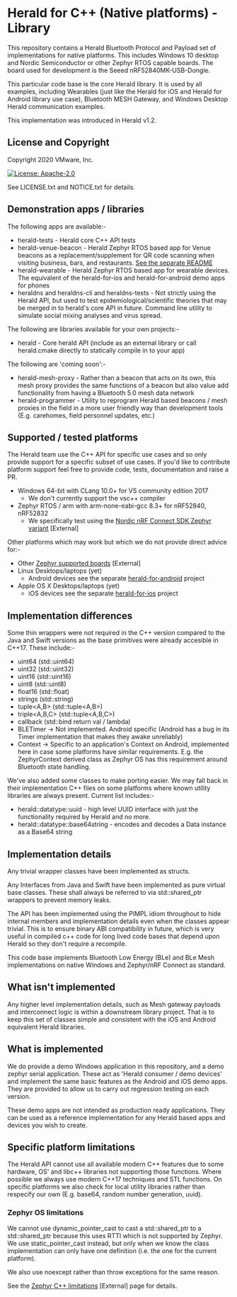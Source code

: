 # Herald for C++ (Native platforms) - Library

This repository contains a Herald Bluetooth Protocol and Payload
set of implementations for native platforms. This includes
Windows 10 desktop and Nordic Semiconductor or other Zephyr RTOS
capable boards. The board used for development is the
Seeed nRF52840MK-USB-Dongle.

This particular code base is the core Herald library. It is
used by all examples, including Wearables (just like the Herald for
iOS and Herald for Android library use case), Bluetooth MESH 
Gateway, and Windows Desktop Herald communication examples.

This implementation was introduced in Herald v1.2.

## License and Copyright

Copyright 2020 VMware, Inc.

[![License: Apache-2.0](https://img.shields.io/badge/License-Apache2.0-yellow.svg)](https://opensource.org/licenses/Apache-2.0)

See LICENSE.txt and NOTICE.txt for details.

## Demonstration apps / libraries

The following apps are available:-

- herald-tests - Herald core C++ API tests
- herald-venue-beacon - Herald Zephyr RTOS based app for Venue beacons as a replacement/supplement for QR code scanning when visiting business, bars, and restaurants. [See the separate README](./herald-venue-beacon/README.md)
- herald-wearable - Herald Zephyr RTOS based app for wearable devices. The equivalent of the herald-for-ios and herald-for-android demo apps for phones
- heraldns and heraldns-cli and heraldns-tests - Not strictly using the Herald API, but used to test epidemiological/scientific theories that may be merged in to herald's core API in future. Command line utility to simulate social mixing analyses and virus spread.

The following are libraries available for your own projects:-

- herald - Core herald API (include as an external library or call herald.cmake directly to statically compile in to your app)

The following are 'coming soon':-

- herald-mesh-proxy - Rather than a beacon that acts on its own, this mesh proxy provides the same functions of a beacon but also value add functionality from having a Bluetooth 5.0 mesh data network
- herald-programmer - Utility to reprogram Herald based beacons / mesh proxies in the field in a more
user friendly way than development tools (E.g. carehomes, field personnel updates, etc.)

## Supported / tested platforms

The Herald team use the C++ API for specific use cases and so only provide support for a specific
subset of use cases. If you'd like to contribute platform support feel free to provide code, tests, documentation and raise a PR.

- Windows 64-bit with CLang 10.0+ for VS community edition 2017
  - We don't currently support the vsc++ compiler
- Zephyr RTOS / arm with arm-none-eabi-gcc 8.3+ for nRF52840, nRF52832
  - We specifically test using the [Nordic nRF Connect SDK Zephyr variant](https://developer.nordicsemi.com/nRF_Connect_SDK/doc/latest/nrf/zephyr.html) [External]

Other platforms which may work but which we do not provide direct advice for:-

- Other [Zephyr supported boards](https://docs.zephyrproject.org/latest/boards/index.html) [External]
- Linux Desktops/laptops (yet)
  - Android devices see the separate [herald-for-android](https://github.com/vmware/herald-for-android/) project
- Apple OS X Desktops/laptops (yet)
  - iOS devices see the separate [herald-for-ios](https://github.com/vmware/herald-for-ios) project

## Implementation differences

Some thin wrappers were not required in the C++ version compared
to the Java and Swift versions as the base primitives were already
accesible in C++17. These include:-

- uint64 (std::uint64)
- uint32 (std::uint32)
- uint16 (std::uint16)
- uint8 (std::uint8)
- float16 (std::float)
- strings (std::string)
- tuple<A,B> (std::tuple<A,B>)
- triple<A,B,C> (std::tuple<A,B,C>)
- callback (std::bind return val / lambda)
- BLETimer -> Not implemented. Android specific (Android has a bug in its Timer implementation that makes they awake unreliably)
- Context -> Specific to an application's Context on Android, implemented here in case some platforms have similar requirements. E.g. the ZephyrContext derived class as Zephyr OS has this requirement around Bluetooth state handling.

We've also added some classes to make porting easier. We may fall back in their implementation
C++ files on some platforms where known utility libraries are always present. Current list includes:-

- herald::datatype::uuid - high level UUID interface with just the functionality required by Herald and no more.
- herald::datatype::base64string - encodes and decodes a Data instance as a Base64 string

## Implementation details

Any trivial wrapper classes have been implemented 
as structs.

Any Interfaces from Java and Swift have been implemented as
pure virtual base classes. These shall always be referred to via
std::shared_ptr wrappers to prevent memory leaks.

The API has been implemented using the PIMPL idiom throughout
to hide internal members and implementation details even when
the classes appear trivial. This is to ensure binary ABI compatibility
in future, which is very useful in compiled c++ code for long lived
code bases that depend upon Herald so they don't require a recompile.

This code base implements Bluetooth Low Energy (BLe) and BLe Mesh
implementations on native Windows and Zephyr/nRF Connect as standard.

## What isn't implemented

Any higher level implementation details, such as Mesh gateway payloads
and interconnect logic is within a downstream library project. That
is to keep this set of classes simple and consistent with the iOS
and Android equivalent Herald libraries.

## What is implemented

We do provide a demo Windows application in this repository, and a demo
zephyr serial application. These act as 'Herald consumer / demo devices'
and implement the same basic features as the Android and iOS demo apps.
They are provided to allow us to carry out regression testing on each
version. 

These demo apps are not intended as production ready applications. They
can be used as a reference implementation for any Herald based apps
and devices you wish to create.

## Specific platform limitations

The Herald API cannot use all available modern C++ features due to
some hardware, OS' and libc++ libraries not supporting those functions.
Where possible we always use modern C++17 techniques and STL functions.
On specific platforms we also check for local utility libraries rather
than respecify our own (E.g. base64, random number generation, uuid).

### Zephyr OS limitations

We cannot use dynamic_pointer_cast to cast a std::shared_ptr<DerivedType>
to a std::shared_ptr<BaseType> because this uses RTTI which is not
supported by Zephyr. We use static_pointer_cast instead, but only when we
know the class implementation can only have one definition (i.e. the
one for the current platform).

We also use noexcept rather than throw exceptions for the same reason.

See the [Zephyr C++ limitations](https://docs.zephyrproject.org/latest/reference/kernel/other/cxx_support.html) [External] page for details.